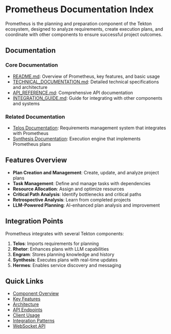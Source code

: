 # Prometheus Documentation Index

Prometheus is the planning and preparation component of the Tekton ecosystem, designed to analyze requirements, create execution plans, and coordinate with other components to ensure successful project outcomes.

## Documentation

### Core Documentation

- [README.md](./README.md): Overview of Prometheus, key features, and basic usage
- [TECHNICAL_DOCUMENTATION.md](./TECHNICAL_DOCUMENTATION.md): Detailed technical specifications and architecture
- [API_REFERENCE.md](./API_REFERENCE.md): Comprehensive API documentation
- [INTEGRATION_GUIDE.md](./INTEGRATION_GUIDE.md): Guide for integrating with other components and systems

### Related Documentation

- [Telos Documentation](../Telos/README.md): Requirements management system that integrates with Prometheus
- [Synthesis Documentation](../Synthesis/README.md): Execution engine that implements Prometheus plans

## Features Overview

- **Plan Creation and Management**: Create, update, and analyze project plans
- **Task Management**: Define and manage tasks with dependencies
- **Resource Allocation**: Assign and optimize resources
- **Critical Path Analysis**: Identify bottlenecks and critical paths
- **Retrospective Analysis**: Learn from completed projects
- **LLM-Powered Planning**: AI-enhanced plan analysis and improvement

## Integration Points

Prometheus integrates with several Tekton components:

1. **Telos**: Imports requirements for planning
2. **Rhetor**: Enhances plans with LLM capabilities
3. **Engram**: Stores planning knowledge and history
4. **Synthesis**: Executes plans with real-time updates
5. **Hermes**: Enables service discovery and messaging

## Quick Links

- [Component Overview](./README.md#overview)
- [Key Features](./README.md#key-features)
- [Architecture](./TECHNICAL_DOCUMENTATION.md#architecture)
- [API Endpoints](./API_REFERENCE.md#plans)
- [Client Usage](./TECHNICAL_DOCUMENTATION.md#client-usage)
- [Integration Patterns](./INTEGRATION_GUIDE.md#integration-patterns)
- [WebSocket API](./API_REFERENCE.md#websocket-api)